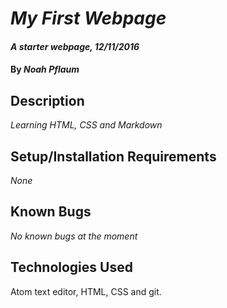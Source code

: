 # _My First Webpage_

#### _A starter webpage, 12/11/2016_

#### By _**Noah Pflaum**_

## Description

_Learning HTML, CSS and Markdown_

## Setup/Installation Requirements

_None_

## Known Bugs

_No known bugs at the moment_

## Technologies Used

Atom text editor, HTML, CSS and git.
